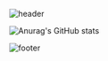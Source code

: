 ![header](https://capsule-render.vercel.app/api?type=waving&color=0:EEFF00,100:a82da8&height=200&section=header&text=JAE%20WON(kry1126)&fontSize=60&fontColor=FFFFFF&fontAlignY=35)

![Anurag's GitHub stats](https://github-readme-stats.vercel.app/api?username=kry1126&show_icons=true&theme=city_lights)

![footer](https://capsule-render.vercel.app/api?type=waving&color=0:a82da8,100:EEFF00&height=150&section=footer)
